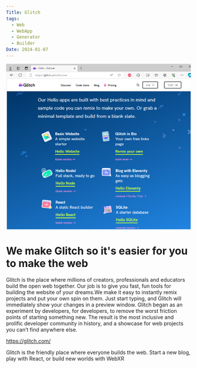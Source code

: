 ```yaml
---
Title: Glitch
tags:
  - Web
  - WebApp
  - Generator
  - Builder
Date: 2024-01-07
---
```

![](../_asset/Pasted%20image%2020240204142831.png)
# We make Glitch so it's easier for you to make the web

Glitch is the place where millions of creators, professionals and educators build the open web together. Our job is to give you fast, fun tools for building the website of your dreams.We make it easy to instantly remix projects and put your own spin on them. Just start typing, and Glitch will immediately show your changes in a preview window. Glitch began as an experiment by developers, for developers, to remove the worst friction points of starting something new. The result is the most inclusive and prolific developer community in history, and a showcase for web projects you can’t find anywhere else.

https://glitch.com/

Glitch is the friendly place where everyone builds the web. Start a new blog, play with React, or build new worlds with WebXR
